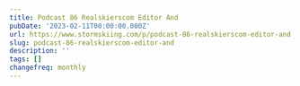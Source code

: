 ```yaml
---
title: Podcast 86 Realskierscom Editor And
pubDate: '2023-02-11T00:00:00.000Z'
url: https://www.stormskiing.com/p/podcast-86-realskierscom-editor-and
slug: podcast-86-realskierscom-editor-and
description: ''
tags: []
changefreq: monthly
---
```


<!-- Add post content below -->
